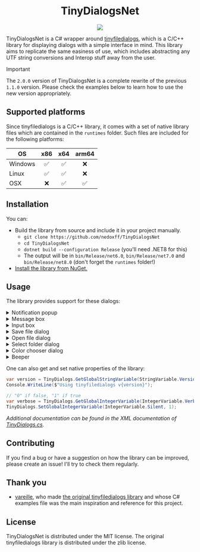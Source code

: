 <h1 align="center">TinyDialogsNet</h1>

<p align="center">
    <img src="https://img.shields.io/nuget/v/TinyDialogsNet">
</p>

TinyDialogsNet is a C# wrapper around [tinyfiledialogs](https://sourceforge.net/projects/tinyfiledialogs), which is a
C/C++ library for displaying dialogs with a simple interface in mind. This library aims to replicate the same easiness
of use, which includes abstracting any UTF string conversions and Interop stuff away from the user.

> [!IMPORTANT]
> The `2.0.0` version of TinyDialogsNet is a complete rewrite of the previous `1.1.0` version. Please check the examples
> below to learn how to use the new version appropriately.

## Supported platforms

Since tinyfiledialogs is a C/C++ library, it comes with a set of native library files which are contained in
the `runtimes` folder. Such files are included for the following platforms:

| OS      | x86 | x64 | arm64 |
|---------|:---:|:---:|:-----:|
| Windows |  ✅  |  ✅  |   ❌   |
| Linux   |  ✅  |  ✅  |   ❌   |
| OSX     |  ❌  |  ✅  |   ✅   |

## Installation

You can:

- Build the library from source and include it in your project manually.
    - `git clone https://github.com/nedoxff/TinyDialogsNet`
    - `cd TinyDialogsNet`
    - `dotnet build --configuration Release` (you'll need .NET8 for this)
    - The output will be in `bin/Release/net6.0`, `bin/Release/net7.0` and `bin/Release/net8.0` (don't forget
      the `runtimes` folder!)
- [Install the library from NuGet.](https://www.nuget.org/packages/TinyDialogsNet/)

## Usage

The library provides support for these dialogs:

<details>
<summary>Notification popup</summary>

```csharp
// NotificationIconType also has Error & Information properties
TinyDialogs.NotifyPopup(NotificationIconType.Information, "Title", "Message");
```

</details>

<details>
<summary>Message box</summary>

```csharp
var response = TinyDialogs.MessageBox("Title", "Message", MessageBoxDialogType.YesNo,  // which buttons to show
                                                          MessageBoxIconType.Question, // which icon to show
                                                          MessageBoxButton.Yes);       // the default button
// response is a MessageBoxButton which has Ok, Yes, No & Cancel properties
```

</details>

<details>
<summary>Input box</summary>

```csharp
// InputBoxType also has the Password property
var (canceled, text) = TinyDialogs.InputBox(InputBoxType.Text, "Title", "Description", "Placeholder");
```

</details>

<details>
<summary>Save file dialog</summary>

```csharp
var filter = new FileFilter("Image files", ["*.jpg", "*.png"]);
var (canceled, path) = TinyDialogs.SaveFileDialog("Title", "Default path", filter);
```

</details>

<details>
<summary>Open file dialog</summary>

```csharp
var filter = new FileFilter("Image files", ["*.jpg", "*.png"]);
var allowMultipleSelections = true;
var (canceled, paths) = TinyDialogs.OpenFileDialog("Title", "Default path", allowMultipleSelections, filter);
```

</details>

<details>
<summary>Select folder dialog</summary>

```csharp
var (canceled, path) = TinyDialogs.SelectFolderDialog("Title", "Default path");
```

</details>

<details>
<summary>Color chooser dialog</summary>

```csharp
var (canceled, color) = TinyDialogs.ColorChooser("Title", "Default color (#RRGGBB)");
```

</details>

<details>
<summary>Beeper</summary>

```csharp
TinyDialogs.Beep();
```

</details>

One can also get and set native properties of the library:

```csharp
var version = TinyDialogs.GetGlobalStringVariable(StringVariable.Version);
Console.WriteLine($"Using tinyfiledialogs v{version}");

// "0" if false, "1" if true
var verbose = TinyDialogs.GetGlobalIntegerVariable(IntegerVariable.Verbose);
TinyDialogs.SetGlobalIntegerVariable(IntegerVariable.Silent, 1);
```

*Additional documentation can be found in the XML documentation
of [TinyDialogs.cs](https://github.com/nedoxff/TinyDialogsNet/blob/master/TinyDialogs.cs).*

## Contributing

If you find a bug or have a suggestion on how the library can be improved, please create an issue! I'll try to check
them regularly.

## Thank you

- [vareille](https://github.com/vareille), who
  made [the original tinyfiledialogs library](https://sourceforge.net/projects/tinyfiledialogs/) and whose C# examples
  file was the main inspiration and reference for this project.

## License

TinyDialogsNet is distributed under the MIT license. The original tinyfiledialogs library is distributed under the zlib
license.